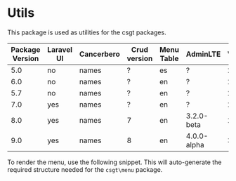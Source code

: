 # Utils

This package is used as utilities for the csgt packages.

| Package Version | Laravel UI | Cancerbero | Crud version | Menu Table | AdminLTE    | Vue | PHP | Webserver |
| --------------- | ---------- | ---------- | ------------ | ---------- | ----------- | --- | --- | --------- |
| 5.0             | no         | names      | ?            | es         | ?           | 2   | ?   | nginx     |
| 6.0             | no         | names      | ?            | en         | ?           | 2   | ?   | nginx     |
| 5.7             | no         | names      | ?            | en         | ?           | 2   | ?   | nginx     |
| 7.0             | yes        | names      | ?            | en         | ?           | 2   | ?   | nginx     |
| 8.0             | yes        | names      | 7            | en         | 3.2.0-beta  | 2   | ?   | nginx     |
| 9.0             | yes        | names      | 8            | en         | 4.0.0-alpha | 3   | 8.1 | octane    |

To render the menu, use the following snippet. This will auto-generate the required structure needed for the `csgt\menu` package.
